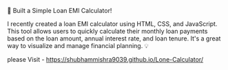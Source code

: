 🚀 Built a Simple Loan EMI Calculator!

I recently created a loan EMI calculator using HTML, CSS, and JavaScript. 
This tool allows users to quickly calculate their monthly loan payments based
on the loan amount, annual interest rate, and loan tenure. It's a great way to
visualize and manage financial planning. 💡

please Visit - https://shubhammishra9039.github.io/Lone-Calculator/
